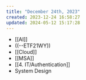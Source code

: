 ```yaml
---
title: "December 24th, 2023"
created: 2023-12-24 16:58:27
updated: 2024-05-12 15:17:28
---
```

  * [[AI]]
  * ((--ETF21WY))
  * [[Cloud]]
  * [[MSA]]
  * [[4. IT/Authentication]]
  * System Design